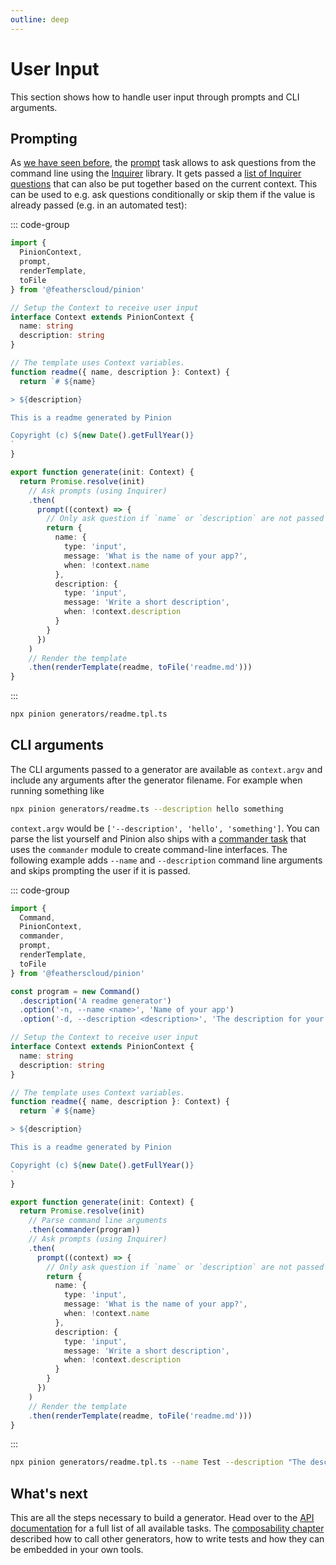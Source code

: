```yaml
---
outline: deep
---
```


# User Input

This section shows how to handle user input through prompts and CLI arguments.

## Prompting

As [we have seen before](./index.md#asking-questions), the [prompt](./api.md#prompt) task allows to ask questions from the command line using the [Inquirer](https://www.npmjs.com/package/inquirer) library. It gets passed a [list of Inquirer questions](https://www.npmjs.com/package/inquirer#question) that can also be put together based on the current context. This can be used to e.g. ask questions conditionally or skip them if the value is already passed (e.g. in an automated test):

::: code-group

```ts [generators/readme.tpl.ts]
import {
  PinionContext,
  prompt,
  renderTemplate,
  toFile
} from '@featherscloud/pinion'

// Setup the Context to receive user input
interface Context extends PinionContext {
  name: string
  description: string
}

// The template uses Context variables.
function readme({ name, description }: Context) {
  return `# ${name}

> ${description}

This is a readme generated by Pinion

Copyright (c) ${new Date().getFullYear()}
`
}

export function generate(init: Context) {
  return Promise.resolve(init)
    // Ask prompts (using Inquirer)
    .then(
      prompt((context) => {
        // Only ask question if `name` or `description` are not passed
        return {
          name: {
            type: 'input',
            message: 'What is the name of your app?',
            when: !context.name
          },
          description: {
            type: 'input',
            message: 'Write a short description',
            when: !context.description
          }
        }
      })
    )
    // Render the template
    .then(renderTemplate(readme, toFile('readme.md')))
}
```

:::

```sh
npx pinion generators/readme.tpl.ts
```

## CLI arguments

The CLI arguments passed to a generator are available as `context.argv` and include any arguments after the generator filename. For example when running something like

```sh
npx pinion generators/readme.ts --description hello something
```

`context.argv` would be `['--description', 'hello', 'something']`. You can parse the list yourself and Pinion also ships with a [commander task](./api.md#commander) that uses the `commander` module to create command-line interfaces. The following example adds `--name` and `--description` command line arguments and skips prompting the user if it is passed.

::: code-group

```ts [generators/readme.tpl.ts]
import {
  Command,
  PinionContext,
  commander,
  prompt,
  renderTemplate,
  toFile
} from '@featherscloud/pinion'

const program = new Command()
  .description('A readme generator')
  .option('-n, --name <name>', 'Name of your app')
  .option('-d, --description <description>', 'The description for your app')

// Setup the Context to receive user input
interface Context extends PinionContext {
  name: string
  description: string
}

// The template uses Context variables.
function readme({ name, description }: Context) {
  return `# ${name}

> ${description}

This is a readme generated by Pinion

Copyright (c) ${new Date().getFullYear()}
`
}

export function generate(init: Context) {
  return Promise.resolve(init)
    // Parse command line arguments
    .then(commander(program))
    // Ask prompts (using Inquirer)
    .then(
      prompt((context) => {
        // Only ask question if `name` or `description` are not passed
        return {
          name: {
            type: 'input',
            message: 'What is the name of your app?',
            when: !context.name
          },
          description: {
            type: 'input',
            message: 'Write a short description',
            when: !context.description
          }
        }
      })
    )
    // Render the template
    .then(renderTemplate(readme, toFile('readme.md')))
}
```

:::

```sh
npx pinion generators/readme.tpl.ts --name Test --description "The description from the command line"
```

## What's next

This are all the steps necessary to build a generator. Head over to the [API documentation](./api.md) for a full list of all available tasks. The [composability chapter](./composability.md) described how to call other generators, how to write tests and how they can be embedded in your own tools.
